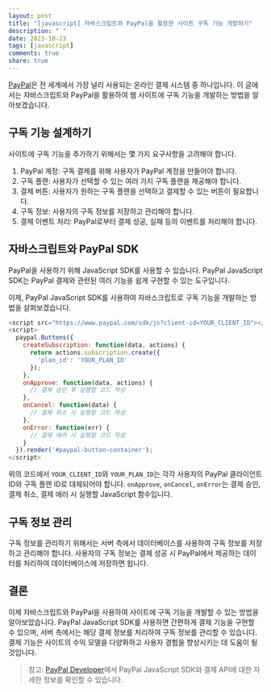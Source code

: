 ```yaml
---
layout: post
title: "[javascript] 자바스크립트와 PayPal을 활용한 사이트 구독 기능 개발하기"
description: " "
date: 2023-10-23
tags: [javascript]
comments: true
share: true
---
```


[PayPal](https://www.paypal.com)은 전 세계에서 가장 널리 사용되는 온라인 결제 시스템 중 하나입니다. 이 글에서는 자바스크립트와 PayPal을 활용하여 웹 사이트에 구독 기능을 개발하는 방법을 알아보겠습니다.

## 구독 기능 설계하기

사이트에 구독 기능을 추가하기 위해서는 몇 가지 요구사항을 고려해야 합니다.

1. PayPal 계정: 구독 결제를 위해 사용자가 PayPal 계정을 만들어야 합니다.
2. 구독 플랜: 사용자가 선택할 수 있는 여러 가지 구독 플랜을 제공해야 합니다.
3. 결제 버튼: 사용자가 원하는 구독 플랜을 선택하고 결제할 수 있는 버튼이 필요합니다.
4. 구독 정보: 사용자의 구독 정보를 저장하고 관리해야 합니다.
5. 결제 이벤트 처리: PayPal로부터 결제 성공, 실패 등의 이벤트를 처리해야 합니다.

## 자바스크립트와 PayPal SDK

PayPal을 사용하기 위해 JavaScript SDK를 사용할 수 있습니다. PayPal JavaScript SDK는 PayPal 결제와 관련된 여러 기능을 쉽게 구현할 수 있는 도구입니다.

이제, PayPal JavaScript SDK를 사용하여 자바스크립트로 구독 기능을 개발하는 방법을 살펴보겠습니다.

```javascript
<script src="https://www.paypal.com/sdk/js?client-id=YOUR_CLIENT_ID"></script>
<script>
  paypal.Buttons({
    createSubscription: function(data, actions) {
      return actions.subscription.create({
        'plan_id': 'YOUR_PLAN_ID'
      });
    },
    onApprove: function(data, actions) {
      // 결제 승인 후 실행할 코드 작성
    },
    onCancel: function(data) {
      // 결제 취소 시 실행할 코드 작성
    },
    onError: function(err) {
      // 결제 에러 시 실행할 코드 작성
    }
  }).render('#paypal-button-container');
</script>
```

위의 코드에서 `YOUR_CLIENT_ID`와 `YOUR_PLAN_ID`는 각각 사용자의 PayPal 클라이언트 ID와 구독 플랜 ID로 대체되어야 합니다. `onApprove`, `onCancel`, `onError`는 결제 승인, 결제 취소, 결제 에러 시 실행할 JavaScript 함수입니다.

## 구독 정보 관리

구독 정보를 관리하기 위해서는 서버 측에서 데이터베이스를 사용하여 구독 정보를 저장하고 관리해야 합니다. 사용자의 구독 정보는 결제 성공 시 PayPal에서 제공하는 데이터를 처리하여 데이터베이스에 저장하면 됩니다.

## 결론

이제 자바스크립트와 PayPal을 사용하여 사이트에 구독 기능을 개발할 수 있는 방법을 알아보았습니다. PayPal JavaScript SDK를 사용하면 간편하게 결제 기능을 구현할 수 있으며, 서버 측에서는 해당 결제 정보를 처리하여 구독 정보를 관리할 수 있습니다. 결제 기능은 사이트의 수익 모델을 다양화하고 사용자 경험을 향상시키는 데 도움이 될 것입니다.

> 참고: [PayPal Developer](https://developer.paypal.com/)에서 PayPal JavaScript SDK와 결제 API에 대한 자세한 정보를 확인할 수 있습니다.